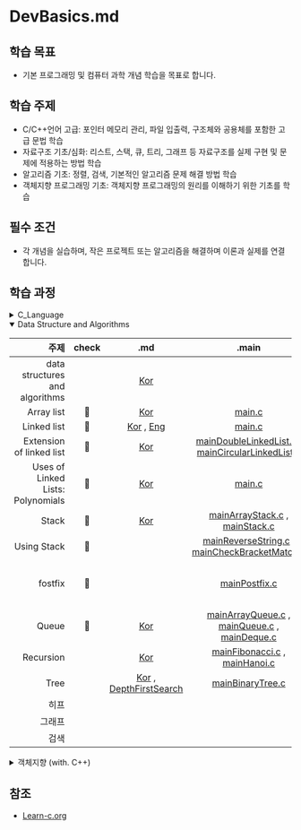 # DevBasics.md

## 학습 목표
- 기본 프로그래밍 및 컴퓨터 과학 개념 학습을 목표로 합니다.

## 학습 주제
- C/C++언어 고급: 포인터 메모리 관리, 파일 입출력, 구조체와 공용체를 포함한 고급 문법 학습
- 자료구조 기초/심화: 리스트, 스택, 큐, 트리, 그래프 등 자료구조를 실제 구현 및 문제에 적용하는 방법 학습
- 알고리즘 기초: 정렬, 검색, 기본적인 알고리즘 문제 해결 방법 학습
- 객체지향 프로그래밍 기초: 객체지향 프로그래밍의 원리를 이해하기 위한 기초를 학습


## 필수 조건
- 각 개념을 실습하며, 작은 프로젝트 또는 알고리즘을 해결하며 이론과 실제를 연결합니다.

## 학습 과정

<details>
<summary>C_Language</summary>
<div markdown="1">   

|                            주제 | 성취도 |                                                                               .md                                                                                | 소스코드                                                                                                                      |
| ------------------------------: | :----: | :--------------------------------------------------------------------------------------------------------------------------------------------------------------: | :---------------------------------------------------------------------------------------------------------------------------- |
|                     Hello world |   📌    |                                                                                -                                                                                 | [main.c](source/C_language/Hello.c)                                                                                           |
|             Variables and Types |   📌    |                                                                                -                                                                                 | [main.c](source/C_language/VnT.c)                                                                                             |
|                          Arrays |   📌    |                                                                                -                                                                                 | [main.c](source/C_language/Arrays.c)                                                                                          |
|         Multidimensional Arrays |   📌    |                                                                                -                                                                                 | [main.c](source/C_language/MultiArrays.c)                                                                                     |
|                      Conditions |   📌    |                                                                                -                                                                                 | [main.c](source/C_language)                                                                                                   |
|                         Strings |   📌    |                                                                                -                                                                                 | [main.c](source/C_language/Strings.c)                                                                                         |
|                           loops |   📌    |                                                                                -                                                                                 | [main.c](source/C_language/loops.c)                                                                                           |
|                       Functions |   📌    |                                                                                -                                                                                 | [main.c](source/C_language/functions.c)                                                                                       |
|                          Static |   📌    |                                                                                -                                                                                 | [main.c](source/C_language/static.c)                                                                                          |
|                        Pointers |   📌    |                                                                                -                                                                                 | [main.c](source/C_language/pointers.c)                                                                                        |
|                      Structures |   📌    |                                                                                -                                                                                 | [main.c](source/C_language/structures.c)                                                                                      |
| Function arguments by reference |   📌    |                                                                                -                                                                                 | [main.c](source/C_language/FunArgByRef.c)                                                                                     |
|              Dynamic allocation |   📌    |                                                                                -                                                                                 | [main.c](source/C_language/DynamicAllocation.c)                                                                               |
|             Arrays and Pointers |   📌    |                                                                                -                                                                                 | [main.c](source/C_language/ArrayNPointer.c)                                                                                   |
|                       Recursion |   📌    |                                                            [Kor](markdown/DataStructure/recursion.md)                                                            | [main.c](source/C_language/recursion.c)                                                                                       |
|                    Linked lists |   📌    |                                   [Eng](markdown/DataStructure/LinkedLists.md) [Kor](markdown/DataStructure/LinkedLists_kr.md)                                   | [main.c](source/C_language/LinkedLists.c) [ExCode.c](source/C_language/ExLinkedLists.c)                                       |
|                    Binary trees |   -    | [Kor](markdown/DataStructure/Tree.md) , [DepthFirstSearch](markdown/DataStructure/DepthFirst_search.md) | [main.c](source/C_language/CompleteBinaryTree.c) [Excode.c](source/C_language/ExBinarytrees.c)                                |
|                          Unions |   📌    |                                                    [Eng](markdown/C/Unions.md) [Kor](markdown/C/Unions_kr.md)                                                    | [main.c](source/C_language/Unions.c) [Excode.c](source/C_language/ExUnions.c) [testcode.c](source/C_language/ExUnions_test.c) |
|             Pointer Arithmetics |   📌    |                                     [Eng](markdown/C/Pointer%20Arithmetics.md) [Kor](markdown/C/Pointer%20Arithmetics_kr.md)                                     | [main.c](source/C_language/PointerArithmetics.c) [Excode.c](source/C_language/ExPointerArithmetics.c)                         |
|               Function Pointers |   📌    |                                       [Eng](markdown/C/Function%20Pointers.md) [Kor](markdown/C/Function%20Pointers_kr.md)                                       | [main.c](source/C_language/FunctionPointers.c) [Excode.c](source/C_language/ExFunctionPointers.c)                             |
|                        Bitmasks |   📌    |                                                  [Eng](markdown/C/Bitmasks.md) [Kor](markdown/C/Bitmasks_kr.md)                                                  | [main.c](source/C_language/Bitmasks.c) [Excode.c](source/C_language/ExBitmasks.c)                                             |

</div>
</details>

<details open>
<summary>Data Structure and Algorithms</summary>
<div markdown="1">   

|                              주제 | check |                                                                               .md                                                                                |                                                                          .main                                                                          | .include                                                                                                                                                                                                                                |
| --------------------------------: | :---: | :--------------------------------------------------------------------------------------------------------------------------------------------------------------: | :-----------------------------------------------------------------------------------------------------------------------------------------------------: | :-------------------------------------------------------------------------------------------------------------------------------------------------------------------------------------------------------------------------------------- |
|    data structures and algorithms |       |                                                       [Kor](markdown/Data%20Structure%20N%20Algorithms.md)                                                       |
|                        Array list |   📌   |                                                            [Kor](markdown/DataStructure/ArrayList.md)                                                            |                                                      [main.c](source/DSNA/Linear/mainArrayList.c)                                                       |
|                       Linked list |   📌   |                                  [Kor](markdown/DataStructure/LinkedLists_kr.md) , [Eng](markdown/DataStructure/LinkedLists.md)                                  |                                                      [main.c](source/DSNA/Linear/mainLinkedList.c)                                                      |
|          Extension of linked list |   📌   |                                                         [Kor](markdown/DataStructure/LinkedList_Add.md)                                                          |      [mainDoubleLinkedList.c](source/DSNA/Linear/mainDoubleLinkedList.c) , [mainCircularLinkedList.c](source/DSNA/Linear/mainCircularLinkedList.c)      |
| Uses of Linked Lists: Polynomials |   📌   |                                                           [Kor](markdown/DataStructure/Polynomial.md)                                                            |                                                      [main.c](source/DSNA/Linear/mainPolynomial.c)                                                      |
|                             Stack |   📌   |                                                              [Kor](markdown/DataStructure/stack.md)                                                              |                         [mainArrayStack.c](source/DSNA/Linear/mainArrayStack.c) , [mainStack.c](source/DSNA/Linear/mainStack.c)                         |
|                       Using Stack |   📌   |                                                                                                                                                                  |          [mainReverseString.c](source/DSNA/Linear/mainReverseString.c) , [mainCheckBracketMatch.c](source/DSNA/Linear/mainCheckBracketMatch.c)          | [includeStack.c](source/DSNA/Linear/includeStack.c) , [includeStack.h](include/includeStack.h)                                                                                                                                          |
|                           fostfix |   📌   |                                                                                                                                                                  |                                                    [mainPostfix.c](source/DSNA/Linear/mainPostfix.c)                                                    | [includeNotationStack.c](source/DSNA/Linear/includeNotationStack.c) , [includePostfix.c](source/DSNA/Linear/includePostfix.c) , [includeNotationStack.h](include/includeNotationStack.h) , [includePostfix.h](include/includePostfix.h) |
|                             Queue |   📌   |                                                              [Kor](markdown/DataStructure/queue.md)                                                              | [mainArrayQueue.c](source/DSNA/Linear/mainArrayQueue.c) , [mainQueue.c](source/DSNA/Linear/mainQueue.c) , [mainDeque.c](source/DSNA/Linear/mainDeque.c) |
|                         Recursion |       |                                                            [Kor](markdown/DataStructure/recursion.md)                                                            |                          [mainFibonacci.c](source/DSNA/Linear/mainFibonacci.c) , [mainHanoi.c](source/DSNA/Linear/mainHanoi.c)                          |
|                              Tree |       | [Kor](markdown/DataStructure/Tree.md) , [DepthFirstSearch](markdown/DataStructure/DepthFirst_search.md) | [mainBinaryTree.c](source/DSNA/non-Linear/mainBinaryTree.c)|[includeBinTree.c](source/DSNA/non-Linear/includeBinTree.c), [includeBinTree.h](include/includeBinTree.h)
|                              히프 |       |
|                            그래프 |       |
|                              검색 |       |

</div>
</details>

<details>
<summary>객체지향 (with. C++)</summary>
<div markdown="1">   

| 주제 | check |  .md  | .main | .include |
| ---: | :---: | :---: | :---: | :------- |
|      |

</div>
</details>

## 참조
* [Learn-c.org](https://www.learn-c.org/)
